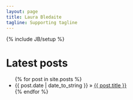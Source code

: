 ```yaml
---
layout: page
title: Laura Bledaite
tagline: Supporting tagline
---
```

{% include JB/setup %}

<div class="page-header">
  <h1>Latest posts</h1>
</div>

<ul class="posts">
  {% for post in site.posts %}
    <li><span>{{ post.date | date_to_string }}</span> &raquo; <a href="{{ BASE_PATH }}{{ post.url }}">{{ post.title }}</a></li>
  {% endfor %}
</ul>